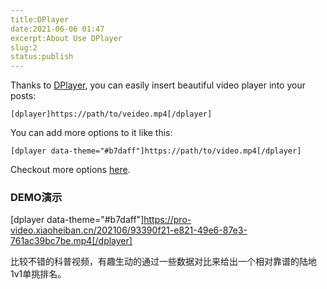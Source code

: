 ```yaml
---
title:DPlayer
date:2021-06-06 01:47
excerpt:About Use DPlayer
slug:2
status:publish
---
```


Thanks to [DPlayer](http://dplayer.js.org/), you can easily insert beautiful video player into your posts:

```
[dplayer]https://path/to/veideo.mp4[/dplayer]
```

You can add more options to it like this:

```
[dplayer data-theme="#b7daff"]https://path/to/video.mp4[/dplayer]
```

Checkout more options [here](http://dplayer.js.org/guide.html).

### DEMO演示

[dplayer data-theme="#b7daff"]https://pro-video.xiaoheiban.cn/202106/93390f21-e821-49e6-87e3-761ac39bc7be.mp4[/dplayer]

比较不错的科普视频，有趣生动的通过一些数据对比来给出一个相对靠谱的陆地1v1单挑排名。
